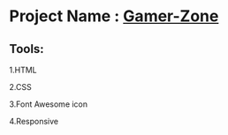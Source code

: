 # Project Name : [Gamer-Zone](https://mosharof-hossen.github.io/Go-Ride/)

## Tools: 

1.HTML

2.CSS

3.Font Awesome icon

4.Responsive
